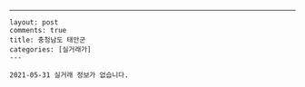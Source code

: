 ---
    layout: post
    comments: true
    title: 충청남도 태안군
    categories: [실거래가]
    ---

    2021-05-31 실거래 정보가 없습니다.

    